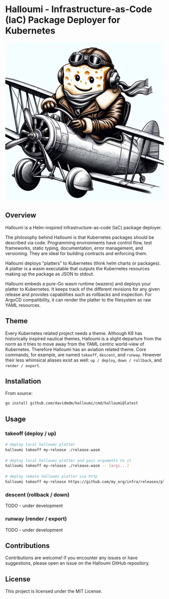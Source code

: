 # Halloumi - Infrastructure-as-Code (IaC) Package Deployer for Kubernetes

<img src="./halloumi.jpg" width=600/>

## Overview

Halloumi is a Helm-inspired infrastructure-as-code (IaC) package deployer.

The philosophy behind Halloumi is that Kubernetes packages should be described via code. Programming environments have control flow, test frameworks, static typing, documentation, error management, and versioning. They are ideal for building contracts and enforcing them.

Halloumi deploys "platters" to Kubernetes (think helm charts or packages). A platter is a wasm executable that outputs the Kubernetes resources making up the package as JSON to stdout.

Halloumi embeds a pure-Go wasm runtime (wazero) and deploys your platter to Kubernetes. It keeps track of the different revisions for any given release and provides capabilities such as rollbacks and inspection. For ArgoCD compatibility, it can render the platter to the filesystem as raw YAML resources.

## Theme

Every Kubernetes related project needs a theme. Although K8 has historically inspired nautical themes, Halloumi is a slight departure from the norm as it tries to move away from the YAML centric world-view of Kubernetes. Therefore Halloumi has an aviation related theme. Core commands, for example, are named `takeoff`, `descent`, and `runway`. However their less whimsical aliases exist as well: `up / deploy`, `down / rollback`, and `render / export`.

## Installation

From source:

```bash
go install github.com/davidmdm/halloumi/cmd/halloumi@latest
```

## Usage

### takeoff (deploy / up)

```bash
# deploy local halloumi platter
halloumi takeoff my-release ./release.wasm

# deploy local halloumi platter and pass arguments to it
halloumi takeoff my-release ./release.wasm -- [args...]

# deploy remote halloumi platter via http
halloumi takeoff my-release https://github.com/my_org/infra/releases/platter-v0.1.0.wasm -- [args...]
```

### descent (rollback / down)

TODO - under development

### runway (render / export)

TODO - under development

## Contributions

Contributions are welcome! If you encounter any issues or have suggestions, please open an issue on the Halloumi GitHub repository.

## License

This project is licensed under the MIT License.
